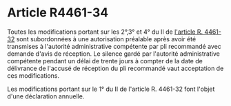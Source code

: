 # Article R4461-34

Toutes les modifications portant sur les 2°,3° et 4° du II de [l'article R. 4461-32][1] sont subordonnées à une autorisation préalable après avoir été transmises à l'autorité administrative compétente par pli recommandé avec demande d'avis de réception. Le silence gardé par l'autorité administrative compétente pendant un délai de trente jours à compter de la date de délivrance de l'accusé de réception du pli recommandé vaut acceptation de ces modifications. 
  
  
Les modifications portant sur le 1° du II de l'article R. 4461-32 font l'objet d'une déclaration annuelle.

 [1]: /affichCodeArticle.do?cidTexte=LEGITEXT000006072050&idArticle=LEGIARTI000023414598&dateTexte=&categorieLien=cid